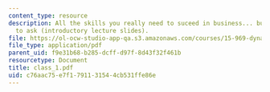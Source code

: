 ```yaml
---
content_type: resource
description: All the skills you really need to suceed in business... but were afraid
  to ask (introductory lecture slides).
file: https://ol-ocw-studio-app-qa.s3.amazonaws.com/courses/15-969-dynamic-leadership-using-improvisation-in-business-fall-2004/c76aac75e7f1791131544cb531ffe86e_class_1.pdf
file_type: application/pdf
parent_uid: f9e31b68-b285-dcff-d97f-8d43f32f461b
resourcetype: Document
title: class_1.pdf
uid: c76aac75-e7f1-7911-3154-4cb531ffe86e
---
```

